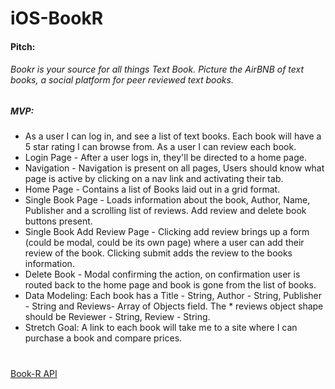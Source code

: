 # iOS-BookR
 
#### Pitch: 
###### Bookr is your source for all things Text Book. Picture the AirBNB of text books, a social platform for peer reviewed text books. 

##### MVP:
* As a user I can log in, and see a list of text books. Each book will have a 5 star rating I can browse from. As a user I can review each book. 
* Login Page - After a user logs in, they'll be directed to a home page.
* Navigation - Navigation is present on all pages, Users should know what page is active by clicking on a nav link and activating their tab.
* Home Page - Contains a list of Books laid out in a grid format.
* Single Book Page - Loads information about the book, Author, Name, Publisher and a scrolling list of reviews. Add review and delete book buttons present.
* Single Book Add Review Page - Clicking add review brings up a form (could be modal, could be its own page) where a user can add their review of the book. Clicking submit adds the review to the books information.
* Delete Book - Modal confirming the action, on confirmation user is routed back to the home page and book is gone from the list of books. 
* Data Modeling: Each book has a Title - String, Author - String, Publisher - String and Reviews- Array of Objects field. The * reviews object shape should be Reviewer - String, Review - String. 
* Stretch Goal: A link to each book will take me to a site where I can purchase a book and compare prices.


#

[Book-R API](https://lambda-bookr.herokuapp.com/api/)
